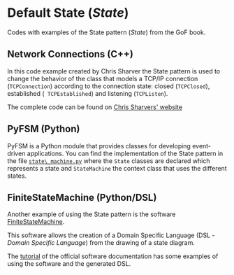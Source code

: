 # Default State (_State_)

Codes with examples of the State pattern (_State_) from the GoF book.

## Network Connections (C++)

In this code example created by Chris Sharver the State pattern is used to change the behavior of the class that models a TCP/IP connection (`TCPConnection`) according to the connection state: closed (`TCPClosed`), established (` TCPEstablished`) and listening (`TCPListen`).

The complete code can be found on [Chris Sharvers' website](https://www.evl.uic.edu/scharver/labreports/patterns/state.html#Known)

## PyFSM (Python)

PyFSM is a Python module that provides classes for developing event-driven applications. You can find the implementation of the State pattern in the file [`state\_machine.py`](https://github.com/jbarbadillo/pyFSM/blob/develop/pyfsmlib/state_machine.py) where the `State` classes are declared which represents a state and `StateMachine` the context class that uses the different states.

## FiniteStateMachine (Python/DSL)

Another example of using the State pattern is the software [FiniteStateMachine](https://wiki.python.org/moin/FiniteStateMachine).

This software allows the creation of a Domain Specific Language (DSL - _Domain Specific Language_) from the drawing of a state diagram.

The [tutorial](http://fsme.sourceforge.net/doc/tutorial.html) of the official software documentation has some examples of using the software and the generated DSL.